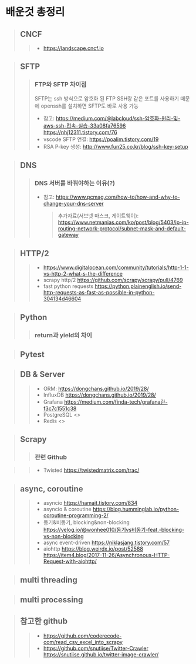 배운것 총정리
==========
> CNCF
> ----
>   > * <https://landscape.cncf.io>


> SFTP
> ----
>
>   > ### FTP와 SFTP 차이점
>   > SFTP는 ssh 방식으로 암호화 된 FTP
>   > SSH랑 같은 포트를 사용하기 때문에 openssh를 설치하면 SFTP도 바로 사용 가능
>   > * 참고: <https://medium.com/@labcloud/ssh-암호화-원리-및-aws-ssh-접속-실습-33a08fa76596> <https://nhj12311.tistory.com/76>
>   > * vscode SFTP 연결: <https://poalim.tistory.com/19>
>   > * RSA P-key 생성: <http://www.fun25.co.kr/blog/ssh-key-setup>

> DNS
> ---
>   > ### DNS 서버를 바꿔야하는 이유(?)
>   > * 참고: <https://www.pcmag.com/how-to/how-and-why-to-change-your-dns-server>
>   >   > 추가자료(서브넷 마스크, 게이트웨이): <https://www.netmanias.com/ko/post/blog/5403/ip-ip-routing-network-protocol/subnet-mask-and-default-gateway>

> HTTP/2
> ------
>   > * <https://www.digitalocean.com/community/tutorials/http-1-1-vs-http-2-what-s-the-difference>
>   > * scrapy http/2 <https://github.com/scrapy/scrapy/pull/4769>
>   > * fast python requests <https://python.plainenglish.io/send-http-requests-as-fast-as-possible-in-python-304134d46604>

> Python
> ------
>   > ### return과 yield의 차이
>   >

> Pytest
> ------

> DB & Server
> ---
>   > * ORM: <https://dongchans.github.io/2019/28/>
>   > * InfluxDB <https://dongchans.github.io/2019/28/>
>   > * Grafana <https://medium.com/finda-tech/grafana란-f3c7c1551c38>
>   > * PostgreSQL <>
>   > * Redis <>

> Scrapy
> ------
>   > ### 관련 Github

>   > * Twisted <https://twistedmatrix.com/trac/>

> async, coroutine
> -----
>   > * asyncio <https://hamait.tistory.com/834>
>   > * asyncio & coroutine <https://blog.humminglab.io/python-coroutine-programming-2/>
>   > * 동기&비동기, blocking&non-blocking <https://velog.io/@wonhee010/동기vs비동기-feat.-blocking-vs-non-blocking>
>   > * async event-driven <https://niklasjang.tistory.com/57>
>   > * aiohttp <https://blog.weirdx.io/post/52588> <https://item4.blog/2017-11-26/Asynchronous-HTTP-Request-with-aiohttp/>

> multi threading
> ---------------

> multi processing
> ----------------

> 참고한 github
> -----------
>   > * <https://github.com/coderecode-com/read_csv_excel_into_scrapy>
>   > * <https://github.com/snutiise/Twitter-Crawler> <https://snutiise.github.io/twitter-image-crawler/>
